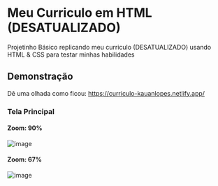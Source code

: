 # Meu Curriculo em HTML (DESATUALIZADO)

Projetinho Básico replicando meu curriculo (DESATUALIZADO) usando HTML & CSS para testar minhas habilidades

## Demonstração

Dê uma olhada como ficou: https://curriculo-kauanlopes.netlify.app/

### Tela Principal

#### Zoom: 90% 
![image](https://github.com/Winn4K/curriculo/assets/58668609/7c18340c-9b76-49ed-b20e-3a462fcca73a)

#### Zoom: 67%
![image](https://github.com/Winn4K/curriculo/assets/58668609/9f827dc2-f17e-4a67-8cb3-7d328a4329eb)




